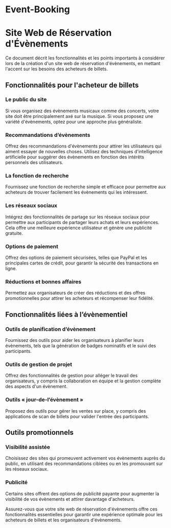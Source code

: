 # Event-Booking
# Site Web de Réservation d'Évènements

Ce document décrit les fonctionnalités et les points importants à considérer lors de la création d'un site web de réservation d'évènements, en mettant l'accent sur les besoins des acheteurs de billets.

## Fonctionnalités pour l'acheteur de billets

### Le public du site

Si vous organisez des évènements musicaux comme des concerts, votre site doit être principalement axé sur la musique. Si vous proposez une variété d'évènements, optez pour une approche plus généraliste.

### Recommandations d’évènements

Offrez des recommandations d'évènements pour attirer les utilisateurs qui aiment essayer de nouvelles choses. Utilisez des techniques d'intelligence artificielle pour suggérer des évènements en fonction des intérêts personnels des utilisateurs.

### La fonction de recherche

Fournissez une fonction de recherche simple et efficace pour permettre aux acheteurs de trouver facilement les évènements qui les intéressent.

### Les réseaux sociaux

Intégrez des fonctionnalités de partage sur les réseaux sociaux pour permettre aux participants de partager leurs achats et leurs expériences. Cela offre une meilleure expérience utilisateur et génère une publicité gratuite.

### Options de paiement

Offrez des options de paiement sécurisées, telles que PayPal et les principales cartes de crédit, pour garantir la sécurité des transactions en ligne.

### Réductions et bonnes affaires

Permettez aux organisateurs de créer des réductions et des offres promotionnelles pour attirer les acheteurs et récompenser leur fidélité.

## Fonctionnalités liées à l’évènementiel

### Outils de planification d’évènement

Fournissez des outils pour aider les organisateurs à planifier leurs évènements, tels que la génération de badges nominatifs et le suivi des participants.

### Outils de gestion de projet

Offrez des fonctionnalités de gestion pour alléger le travail des organisateurs, y compris la collaboration en équipe et la gestion complète des aspects d'un évènement.

### Outils « jour-de-l’évènement »

Proposez des outils pour gérer les ventes sur place, y compris des applications de scan de billets pour valider l'entrée des participants.

## Outils promotionnels

### Visibilité assistée

Choisissez des sites qui promeuvent activement vos évènements auprès du public, en utilisant des recommandations ciblées ou en les promouvant sur les réseaux sociaux.

### Publicité

Certains sites offrent des options de publicité payante pour augmenter la visibilité de vos évènements et attirer davantage d'acheteurs.

Assurez-vous que votre site web de réservation d'évènements offre ces fonctionnalités essentielles pour garantir une expérience optimale pour les acheteurs de billets et les organisateurs d'évènements.

